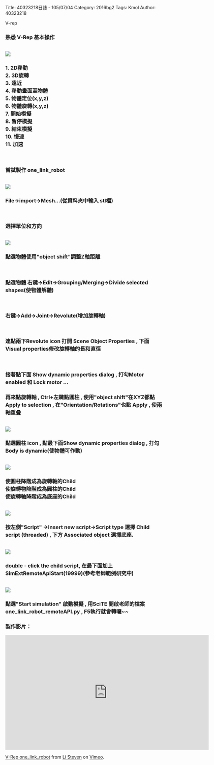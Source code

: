 Title: 40323218日誌 - 105/07/04
Category: 2016bg2
Tags: Kmol 
Author: 40323218


V-rep

<!-- PELICAN_END_SUMMARY -->

<h3>熟悉 V-Rep 基本操作</h3>
<br>
<img src="http://coursemdetw.github.io/project_site_files/files/2016spring/g2/40323218/introduce1.PNG">
<br>
<h3>1. 2D移動<br>
2. 3D旋轉<br>
3. 遠近<br>
4. 移動畫面至物體<br>
5. 物體定位(x,y,z)<br>
6. 物體旋轉(x,y,z)<br>
7. 開始模擬<br>
8. 暫停模擬<br>
9. 結束模擬<br>
10. 慢速<br>
11. 加速</h3>
<br>
<h3>嘗試製作 one_link_robot</h3>
<br>
<img src="http://coursemdetw.github.io/project_site_files/files/2016spring/g2/40323218/step1.png" weight=600 >
<br>
<h3>File→import→Mesh...(從資料夾中輸入 stl檔)</h3>
<br>
<h3>選擇單位和方向</h3>
<br>
<img src="http://coursemdetw.github.io/project_site_files/files/2016spring/g2/40323218/step3.png" weight=600 >
<br>
<h3>點選物體使用"object shift"調整Z軸距離</h3>
<br>
<h3>點選物體 右鍵→Edit→Grouping/Merging→Divide selected shapes(使物體解體)</h3>
<br>
<h3>右鍵→Add→Joint→Revolute(增加旋轉軸)</h3>
<br>
<h3>連點兩下Revolute icon 打開 Scene Object Properties , 下面 Visual properties修改旋轉軸的長和直徑</h3>
<br>
<h3>接著點下面 Show dynamic properties dialog , 打勾Motor enabled 和 Lock motor ...
<br>
<h3>再來點旋轉軸 , Ctrl+左鍵點圓柱 , 使用"object shift"在XYZ都點Apply to selection , 在"Orientation/Rotations"也點 Apply , 使兩軸重疊</h3>
<br>
<img src="http://coursemdetw.github.io/project_site_files/files/2016spring/g2/40323218/step6.png" weight=600 >
<br>
<h3>點選圓柱 icon , 點最下面Show dynamic properties dialog , 打勾Body is dynamic(使物體可作動)
</h3>
<br>
<img src="http://coursemdetw.github.io/project_site_files/files/2016spring/g2/40323218/step7.png" weight=600 >
<br>
<h3>
使圓柱降階成為旋轉軸的Child<br>
使旋轉物降階成為圓柱的Child<br>
使旋轉軸降階成為底座的Child</h3>
<br>
<img src="http://coursemdetw.github.io/project_site_files/files/2016spring/g2/40323218/step8.png" weight=600 >
<br>
<h3>按左側"Script" →Insert new script→Script type 選擇 Child script (threaded) , 下方 Associated object 選擇底座.</h3>
<br>
<img src="http://coursemdetw.github.io/project_site_files/files/2016spring/g2/40323218/step9.png" weight=600 >
<br>
<h3>double - click the child script,  在最下面加上SimExtRemoteApiStart(19999)(參考老師範例研究中) </h3>
<br>
<img src="http://coursemdetw.github.io/project_site_files/files/2016spring/g2/40323218/Round.gif" weight=600 >
<br>
<h3>點選"Start simulation" 啟動模擬 , 用SciTE 開啟老師的檔案 one_link_robot_remoteAPI.py , F5執行就會轉囉~~</h3>

<h3>製作影片：</h3>
<iframe src="https://player.vimeo.com/video/173321561" width="640" height="360" frameborder="0" webkitallowfullscreen mozallowfullscreen allowfullscreen></iframe> <p><a href="https://vimeo.com/173321561">V-Rep one_link_robot</a> from <a href="https://vimeo.com/user44943624">Li Steven</a> on <a href="https://vimeo.com">Vimeo</a>.</p>